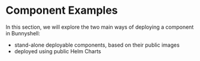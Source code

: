 # Component Examples

In this section, we will explore the two main ways of deploying a component in Bunnyshell: 
- stand-alone deployable components, based on their public images
- deployed using public Helm Charts